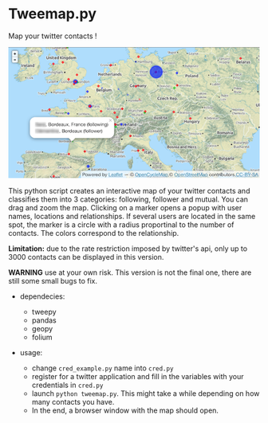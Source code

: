 # Tweemap.py

Map your twitter contacts !

![screenshot](https://raw.githubusercontent.com/odhondt/tweemap/master/screenshot.png)

This python script creates an interactive map of your twitter contacts and classifies them into 3 categories: following, follower and mutual. You can drag and zoom the map. Clicking on a marker opens a popup with user names, locations and relationships. If several users are located in the same spot, the marker is a circle with a radius proportinal to the number of contacts. The colors correspond to the relationship.

**Limitation:** due to the rate restriction imposed by twitter's api, only up to 3000 contacts can be displayed in this version.

**WARNING** use at your own risk. This version is not the final one, there are still some small bugs to fix.

* dependecies:
  * tweepy
  * pandas
  * geopy
  * folium

* usage:
  * change `cred_example.py` name into `cred.py`
  * register for a twitter application and fill in the variables with your credentials in `cred.py`
  * launch `python tweemap.py`. This might take a while depending on how many contacts you have.
  * In the end, a browser window with the map should open.

